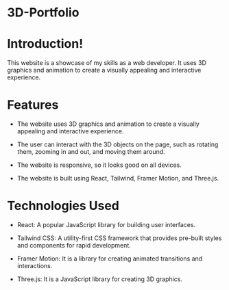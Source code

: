 # 3D-Portfolio

# Introduction!

This website is a showcase of my skills as a web developer. It uses 3D graphics and animation to create a visually
appealing and interactive experience.

# Features

- The website uses 3D graphics and animation to create a visually appealing and interactive experience.

- The user can interact with the 3D objects on the page, such as rotating them, zooming in and out, and moving them
  around.

- The website is responsive, so it looks good on all devices.

- The website is built using React, Tailwind, Framer Motion, and Three.js.

# Technologies Used

- React: A popular JavaScript library for building user interfaces.

- Tailwind CSS: A utility-first CSS framework that provides pre-built styles and components for rapid development.

- Framer Motion: It is a library for creating animated transitions and interactions.

- Three.js: It is a JavaScript library for creating 3D graphics.
